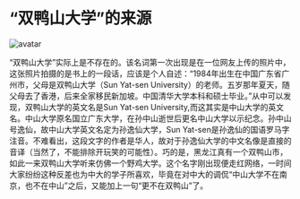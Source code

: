# “双鸭山大学”的来源
 
![avatar](https://gss0.bdstatic.com/-4o3dSag_xI4khGkpoWK1HF6hhy/baike/c0%3Dbaike80%2C5%2C5%2C80%2C26/sign=b2c2a958f71f4134f43a0d2c4476feaf/b999a9014c086e0609490bf008087bf40bd1cba3.jpg)
    
“双鸭山大学”实际上是不存在的。该名词第一次出现是在一位网友上传的照片中，这张照片拍摄的是书上的一段话，应该是个人自述：“1984年出生在中国广东省广州市，父母是双鸭山大学（Sun Yat-sen University）的老师。五岁那年夏天，随父母去了香港，后来全家移民新加坡。中国清华大学本科和硕士毕业。”从中可以发现，双鸭山大学的英文名是Sun Yat-sen University,而这其实是中山大学的英文名。中山大学原名国立广东大学，在孙中山逝世后更名中山大学以示纪念。孙中山号逸仙，故中山大学英文名定为孙逸仙大学，Sun Yat-sen是孙逸仙的国语罗马字注音。不难看出，这段文字的作者是华人，故对于孙逸仙大学的中文名像是直接的音译（当然了，不能排除开玩笑的可能性）。巧的是，黑龙江真有一个双鸭山市，如此一来双鸭山大学听来仿佛一个野鸡大学。这个名字刚出现便走红网络，一时间大家纷纷这种反差也为中大的学子所喜欢，毕竟在对中大的调侃“中山大学不在南京，也不在中山”之后，又能加上一句“更不在双鸭山”了。
